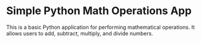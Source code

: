 # Simple Python Math Operations App
This is a basic Python application for performing mathematical operations. It allows users to add, subtract, multiply, and divide numbers. 
